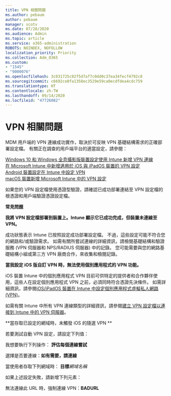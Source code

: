 ```yaml
---
title: VPN 相關問題
ms.author: pebaum
author: pebaum
manager: scotv
ms.date: 07/28/2020
ms.audience: Admin
ms.topic: article
ms.service: o365-administration
ROBOTS: NOINDEX, NOFOLLOW
localization_priority: Priority
ms.collection: Adm_O365
ms.custom:
- "1545"
- "9000076"
ms.openlocfilehash: 3c031725c92f5d7af7c0dd0c37ea34fecf4792c8
ms.sourcegitcommit: c6692ce0fa1358ec3529e59ca0ecdfdea4cdc759
ms.translationtype: HT
ms.contentlocale: zh-TW
ms.lasthandoff: 09/14/2020
ms.locfileid: "47726082"
---
```

# <a name="vpn-related-issues"></a>VPN 相關問題

MDM 用戶端的 VPN 連線成功實作，取決於可反映 VPN 基礎結構需求的正確部署設定檔。 有關正在調查的用戶端平台的適當設定，請參閱： 

[Windows 10 和 Windows 全息攝影版裝置設定使用 Intune 新增 VPN 連線](https://docs.microsoft.com/intune/vpn-settings-windows-10)  
[在 Microsoft Intune 中新增適用於 iOS 與 iPadOS 裝置的 VPN 設定](https://docs.microsoft.com/intune/vpn-settings-ios)  
[Android 裝置設定在 Intune 中設定 VPN ](https://docs.microsoft.com/intune/vpn-settings-android)  
[macOS 裝置新增 Microsoft Intune 中的 VPN 設定](https://docs.microsoft.com/mem/intune/configuration/vpn-settings-macos)

如果您的 VPN 設定檔使用憑證型驗證，請確認已成功部署連結至 VPN 設定檔的根憑證和用戶端驗證憑證設定檔。

**常見問題**

**我將 VPN 設定檔部署到裝置上。Intune 顯示它已成功完成，但裝置未連線至 VPN。**

成功狀態表示 Intune 已按照設定成功部署設定檔。 不過，這些設定可能不符合您的網路和/或驗證需求。 如需有關所嘗試連線的詳細資訊，請檢閱基礎結構和驗證服務 (VPN 伺服器和 NPS/RADIUS 伺服器) 中的記錄。 您可能需要與您的網路基礎結構小組或第三方 VPN 廠商合作，來收集和檢閱記錄。

**當我設定 iOS 版自訂 VPN 時，無法使用個別應用程式的 VPN 功能。**

iOS 裝置 Intune 中的個別應用程式 VPN 目前可供特定的提供者和合作夥伴使用，這些人在設定個別應用程式 VPN 之前，必須同時符合憑證先決條件。 如需詳細資訊，請參閱[iOS/iPadOS 裝置在 Intune 中設定個別應用程式虛擬私人網路 (VPN)](https://docs.microsoft.com/intune/vpn-setting-configure-per-app)。 

如需有關 Intune 中所有 VPN 連線類型的詳細資訊，請參閱[建立 VPN 設定檔以連接到 Intune 中的 VPN 伺服器](https://docs.microsoft.com/intune/vpn-settings-configure)。  

**當存取已設定的網域時，未觸發 iOS 的隨選 VPN **

若要測試自動 VPN 設定，請設定下列值：

我想要執行下列操作： **評估每個連線嘗試** 

選擇是否要連線：**如有需要，請連線**

當使用者存取下列網域時： **目標***網域名稱*

如果上述設定失敗，請新增下列元素：

無法連線此 URL 時，強制連線 VPN：**BADURL**